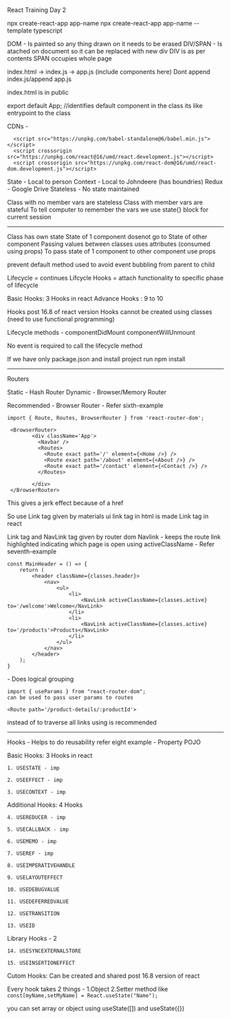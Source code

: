 React Training Day 2

npx create-react-app app-name
npx create-react-app app-name --template typescript

DOM - Is painted so any thing drawn on it needs to be erased
DIV/SPAN - Is atached on document so it can be replaced with new div
		   DIV is as per contents
		   SPAN occupies whole page



index.html -> index.js -> app.js (include components here)
Dont append index.js/append app.js

index.html is in public

export default App; //identifies default component in the class
its like entrypoint to the class


CDNs - 
```
  <script src="https://unpkg.com/babel-standalone@6/babel.min.js"></script>
  <script crossorigin src="https://unpkg.com/react@16/umd/react.development.js"></script>
  <script crossorigin src="https://unpkg.com/react-dom@16/umd/react-dom.development.js"></script>
```

State - Local to person
Context - Local to Johndeere (has boundries)
Redux - Google Drive
Stateless - No state maintained

Class with no member vars are stateless
Class with member vars are stateful
To tell computer to remember the vars we use state{} block for current session

--------------------------------------------------------------------------------------------------

Class has own state
State of 1 component dosenot go to State of other component
Passing values between classes uses attributes (consumed using props)
To pass state of 1 component to other component use props

prevent default method used to avoid event bubbling from parent to child

Lifecycle = continues
Lifcycle Hooks = attach functionality to specific phase of lifecycle

Basic Hooks: 3 Hooks in react
Advance Hooks : 9 to 10

Hooks post 16.8 of react version
Hooks cannot be created using classes (need to use functional programming)


Lifecycle methods - 
componentDidMount
componentWillUnmount

No event is required to call the lifecycle method

If we have only package.json and install project run npm install

--------------------------------------------------------------------------------------------------

Routers
 
Static - Hash Router
Dynamic - Browser/Memory Router

Recommended - Browser Router - Refer sixth-example

```
import { Route, Routes, BrowserRouter } from 'react-router-dom';

 <BrowserRouter>
        <div className='App'>
          <Navbar />
          <Routes>
            <Route exact path='/' element={<Home />} />
            <Route exact path='/about' element={<About />} />
            <Route exact path='/contact' element={<Contact />} />
          </Routes>

        </div>
 </BrowserRouter>
```

This gives a jerk effect because of a href

So use Link tag given by materials ui
link tag in html is made Link tag in react

Link tag and NavLink tag given by router dom
Navlink - keeps the route link highlighted indicating which page is open
using activeClassName - Refer seventh-example

```
const MainHeader = () => {
    return (
        <header className={classes.header}>
            <nav>
                <ul>
                    <li>
                        <NavLink activeClassName={classes.active} to='/welcome'>Welcome</NavLink>
                    </li>
                    <li>
                        <NavLink activeClassName={classes.active} to='/products'>Products</NavLink>
                    </li>
                </ul>
            </nav>
        </header>
    );
}
```


<Section> - Does logical grouping

```
import { useParams } from "react-router-dom";
can be used to pass user params to routes

<Route path='/product-details/:productId'>
```

instead of <Route> to traverse all links using <Switch> is recommended

----------------------------------------------------------------------------------------
Hooks - Helps to do reusability  refer eight example
	  - Property POJO

Basic Hooks: 3 Hooks in react
	
	1. USESTATE - imp
	
	2. USEEFFECT - imp
	
	3. USECONTEXT - imp
	
Additional Hooks: 4 Hooks
	
	4. USEREDUCER - imp
	
	5. USECALLBACK - imp
	
	6. USEMEMO - imp
	
	7. USEREF - imp
	
	8. USEIMPERATIVEHANDLE
	
	9. USELAYOUTEFFECT
	
	10. USEDEBUGVALUE
	
	11. USEDEFERREDVALUE
	
	12. USETRANSITION
	
	13. USEID
	
Library Hooks - 2
	
	14. USESYNCEXTERNALSTORE
	
	15. USEINSERTIONEFFECT	
	
Cutom Hooks: Can be created and shared post 16.8 version of react




Every hook takes 2 things - 
1.Object 
2.Setter method
like ```const[myName,setMyName] = React.useState("Name");```
	
you can set array or object using useState([]) and useState({})


